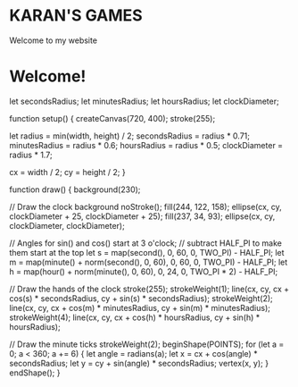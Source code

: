 # KARAN'S GAMES 
Welcome to my website
<h1> 
  Welcome!

  </h1>
  

let secondsRadius;
let minutesRadius;
let hoursRadius;
let clockDiameter;

function setup() {
  createCanvas(720, 400);
  stroke(255);

  let radius = min(width, height) / 2;
  secondsRadius = radius * 0.71;
  minutesRadius = radius * 0.6;
  hoursRadius = radius * 0.5;
  clockDiameter = radius * 1.7;

  cx = width / 2;
  cy = height / 2;
}

function draw() {
  background(230);

  // Draw the clock background
  noStroke();
  fill(244, 122, 158);
  ellipse(cx, cy, clockDiameter + 25, clockDiameter + 25);
  fill(237, 34, 93);
  ellipse(cx, cy, clockDiameter, clockDiameter);

  // Angles for sin() and cos() start at 3 o'clock;
  // subtract HALF_PI to make them start at the top
  let s = map(second(), 0, 60, 0, TWO_PI) - HALF_PI;
  let m = map(minute() + norm(second(), 0, 60), 0, 60, 0, TWO_PI) - HALF_PI;
  let h = map(hour() + norm(minute(), 0, 60), 0, 24, 0, TWO_PI * 2) - HALF_PI;

  // Draw the hands of the clock
  stroke(255);
  strokeWeight(1);
  line(cx, cy, cx + cos(s) * secondsRadius, cy + sin(s) * secondsRadius);
  strokeWeight(2);
  line(cx, cy, cx + cos(m) * minutesRadius, cy + sin(m) * minutesRadius);
  strokeWeight(4);
  line(cx, cy, cx + cos(h) * hoursRadius, cy + sin(h) * hoursRadius);

  // Draw the minute ticks
  strokeWeight(2);
  beginShape(POINTS);
  for (let a = 0; a < 360; a += 6) {
    let angle = radians(a);
    let x = cx + cos(angle) * secondsRadius;
    let y = cy + sin(angle) * secondsRadius;
    vertex(x, y);
  }
  endShape();
}
